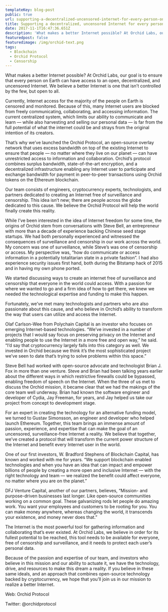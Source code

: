 ```yaml
---
templateKey: blog-post
public: true
url: supporting-a-decentralized-uncensored-internet-for-every-person-on-the-planet
title: Supporting a decentralized, uncensored Internet for every person on the planet
date: 2017-11-1T16:47:36.651Z
description: 'What makes a better Internet possible? At Orchid Labs, our goal is to ensure that every person on Earth can have access to an open, decentralized, and uncensored Internet.'
featuredpost: false
featuredimage: /img/orchid-text.png
tags:
  - Blockchain
  - Orchid Protocol
  - Censorship
---
```

What makes a better Internet possible? At Orchid Labs, our goal is to ensure that every person on Earth can have access to an open, decentralized, and uncensored Internet. We believe a better Internet is one that isn’t controlled by the few, but open to all.

Currently, Internet access for the majority of the people on Earth is censored and monitored. Because of this, many Internet users are blocked from freely communicating, collaborating, and accessing information. The current centralized system, which limits our ability to communicate and learn — while also harvesting and selling our personal data — is far from the full potential of what the internet could be and strays from the original intention of its creators.

That’s why we’ve launched the Orchid Protocol, an open-source overlay network that uses excess bandwidth on top of the existing Internet to ensure that people — no matter where they live on our planet — can have unrestricted access to information and collaboration. Orchid’s protocol combines surplus bandwidth, state-of-the-art encryption, and a decentralized infrastructure enabling any Internet user to participate and exchange bandwidth for payment in peer-to-peer transactions using Orchid tokens on the Ethereum blockchain.

Our team consists of engineers, cryptocurrency experts, technologists, and partners dedicated to creating an Internet free of surveillance and censorship. This idea isn’t new; there are people across the globe dedicated to this cause. We believe the Orchid Protocol will help the world finally create this reality.

While I’ve been interested in the idea of Internet freedom for some time, the origins of Orchid stem from conversations with Steve Bell, an entrepreneur with more than a decade of experience backing Chinese seed stage startups. We had both personally experienced and witnessed the consequences of surveillance and censorship in our work across the world. My concern was one of surveillance, while Steve’s was one of censorship or access. My perspective was, “how do communicate or access information in a potentially totalitarian state in a private fashion”. I had also experience security issues first hand, both during the Bitstamp hack of 2015 and in having my own phone ported.

We started discussing ways to create an internet free of surveillance and censorship that everyone in the world could access. With a passion for where we wanted to go and a firm idea of how to get there, we knew we needed the technological expertise and funding to make this happen.

Fortunately, we’ve met many technologists and partners who are also passionate about this cause, and who believe in Orchid’s ability to transform the way that users can utilize and access the Internet.

Olaf Carlson-Wee from Polychain Capital is an investor who focuses on emerging Internet-based technologies. “We’ve invested in a number of projects that I would say focus on preserving privacy on the Internet and enabling people to use the Internet in a more free and open way,” he said. “I’d say that cryptocurrency largely falls into this category as well. We invested in Orchid because we think it’s the most sophisticated project we’ve seen to date that’s trying to solve problems within this space.”

Steve Bell had worked with open-source advocate and technologist Brian J. Fox in more than one venture. Steve and Brian had been talking years earlier about the different ways in which restrictive firewalls could be bypassed, enabling freedom of speech on the Internet. When the three of us met to discuss the Orchid mission, it became clear that we had the makings of the core team well underway. Brian had known the software engineer and developer of Cydia, Jay Freeman, for years, and Jay helped us take our project from concept to development stage.

For an expert in creating the technology for an alternative funding model, we turned to Gustav Simonsson, an engineer and developer who helped launch Ethereum. Together, this team brings an immense amount of passion, experience, and expertise that can make the goal of an uncensored, surveillance-free Internet a reality. We believe that together, we’ve created a protocol that will transform the current power structure of the Internet and benefit every Internet user in the world.

One of our first investors, W. Bradford Stephens of Blockchain Capital, has known and worked with me for years. “We support blockchain enabled technologies and when you have an idea that can impact and empower billions of people by creating a more open and inclusive Internet — with the right technology and team — we realized the benefit could affect everyone, no matter where you are on the planet.”

DFJ Venture Capital, another of our partners, believes, “Mission- and purpose-driven businesses last longer. Like open-source communities working on a common goal. These galvanizing rods let people do amazing work. You want your employees and customers to be rooting for you. You can make money anywhere, whereas changing the world, it transcends your existence, and money never does that.”

The Internet is the most powerful tool for gathering information and collaborating that’s ever existed. At Orchid Labs, we believe in order for its fullest potential to be reached, this tool needs to be available for everyone, free of censorship and surveillance, and it needs to protect each user’s personal data.

Because of the passion and expertise of our team, and investors who believe in this mission and our ability to actuate it, we have the technology, drive, and resources to make this dream a reality. If you believe in these same ideals, and an approach that combines open-source technology backed by cryptocurrency, we hope that you’ll join us in our mission to realize a better Internet.

Web: Orchid Protocol

Twitter: @orchidprotocol